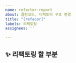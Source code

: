 ```yaml
---
name: refactor-report
about: 클린코드, 디렉토리 구조 변경
title: "[refacor]"
labels: 리팩토링
assignees: ''

---
```


## ✨ 리팩토링 할 부분

<br>

